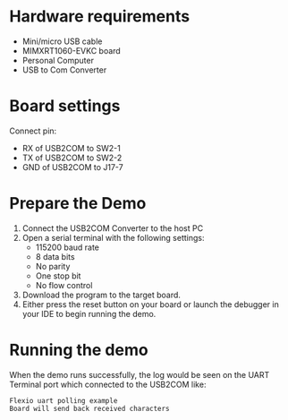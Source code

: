 Hardware requirements
=====================
- Mini/micro USB cable
- MIMXRT1060-EVKC board
- Personal Computer
- USB to Com Converter

Board settings
============
Connect pin:
- RX of USB2COM to SW2-1
- TX of USB2COM to SW2-2
- GND of USB2COM to J17-7

Prepare the Demo
===============
1.  Connect the USB2COM Converter to the host PC 
2.  Open a serial terminal with the following settings:
    - 115200 baud rate
    - 8 data bits
    - No parity
    - One stop bit
    - No flow control
3.  Download the program to the target board.
4.  Either press the reset button on your board or launch the debugger in your IDE to begin running the demo.

Running the demo
===============
When the demo runs successfully, the log would be seen on the UART Terminal port which connected to the USB2COM like:

~~~~~~~~~~~~~~~~~~~~~
Flexio uart polling example
Board will send back received characters
~~~~~~~~~~~~~~~~~~~~~
